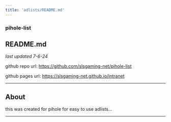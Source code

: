 ```yaml
---
title: 'adlists/README.md'
---
```

### pihole-list
##  README.md
*last updated 7-6-24*

github repo url: https://github.com/slsgaming-net/pihole-list

github pages url: https://slsgaming-net.github.io/intranet

---
 
## About
this was created for pihole for easy to use adlists...
 
---

 
 


